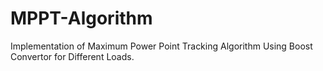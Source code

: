 # MPPT-Algorithm
Implementation of Maximum Power Point Tracking Algorithm Using Boost Convertor for Different Loads.

